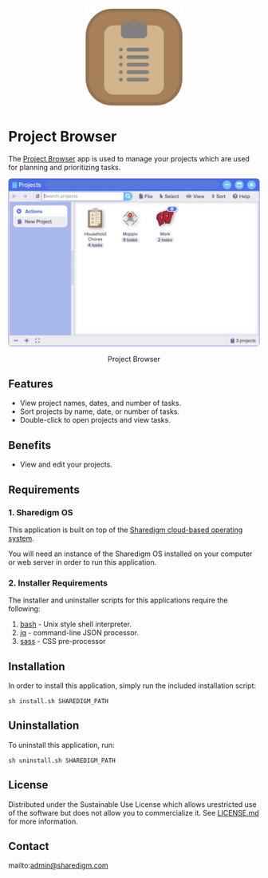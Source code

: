 <p align="center" style="text-align:center">
	<img src="images/icons/logo.svg" width="200">
</p>

# Project Browser

The [Project Browser](https://www.sharedigm.com/#apps/project-browser) app is used to manage your projects which are used for planning and prioritizing tasks.

<p align="center" style="text-align:center">
	<img src="images/info/project-browser.png" width="720" style="border-radius:6px" />
	<div align="center">Project Browser</div>
</p>

## Features

- View project names, dates, and number of tasks.
- Sort projects by name, date, or number of tasks.
- Double-click to open projects and view tasks.

## Benefits

- View and edit your projects.

## Requirements

### 1. Sharedigm OS

This application is built on top of the [Sharedigm cloud-based operating system](https://github.com/Sharedigm/SharedigmOS).

You will need an instance of the Sharedigm OS installed on your computer or web server in order to run this application.

### 2. Installer Requirements

The installer and uninstaller scripts for this applications require the following:

1. [bash](https://en.wikipedia.org/wiki/Bash_(Unix_shell)) - Unix style shell interpreter. 
2. [jq](https://jqlang.github.io/jq/) - command-line JSON processor. 
2. [sass](https://sass-lang.com) - CSS pre-processor

## Installation

In order to install this application, simply run the included installation script:

```
sh install.sh SHAREDIGM_PATH
```

## Uninstallation

To uninstall this application, run:

```
sh uninstall.sh SHAREDIGM_PATH
```

<!-- LICENSE -->
## License

Distributed under the Sustainable Use License which allows urestricted use of the software but does not allow you to commercialize it. See [LICENSE.md](LICENSE.md) for more information.

<!-- CONTACT -->
## Contact

mailto:admin@sharedigm.com